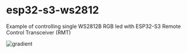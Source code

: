 # esp32-s3-ws2812
Example of controlling single WS2812B RGB led with ESP32-S3 Remote Control Transceiver (RMT)

![gradient](https://github.com/adafii/esp32-s3-ws2812b/assets/136560098/b34b1961-4059-4409-96fa-ca5856d05f90)
